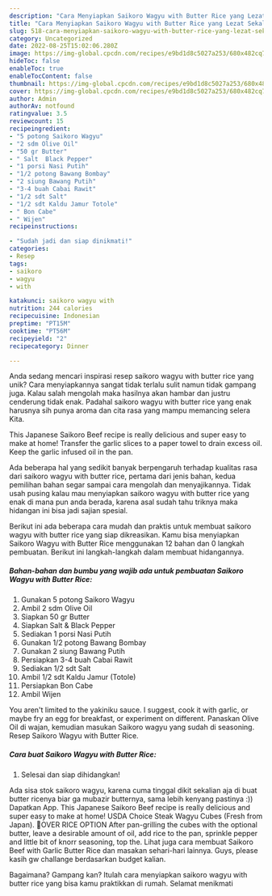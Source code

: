 ```yaml
---
description: "Cara Menyiapkan Saikoro Wagyu with Butter Rice yang Lezat Sekali"
title: "Cara Menyiapkan Saikoro Wagyu with Butter Rice yang Lezat Sekali"
slug: 518-cara-menyiapkan-saikoro-wagyu-with-butter-rice-yang-lezat-sekali
category: Uncategorized
date: 2022-08-25T15:02:06.280Z
image: https://img-global.cpcdn.com/recipes/e9bd1d8c5027a253/680x482cq70/saikoro-wagyu-with-butter-rice-foto-resep-utama.jpg
hideToc: false
enableToc: true
enableTocContent: false
thumbnail: https://img-global.cpcdn.com/recipes/e9bd1d8c5027a253/680x482cq70/saikoro-wagyu-with-butter-rice-foto-resep-utama.jpg
cover: https://img-global.cpcdn.com/recipes/e9bd1d8c5027a253/680x482cq70/saikoro-wagyu-with-butter-rice-foto-resep-utama.jpg
author: Admin
authorAv: notfound
ratingvalue: 3.5
reviewcount: 15
recipeingredient:
- "5 potong Saikoro Wagyu"
- "2 sdm Olive Oil"
- "50 gr Butter"
- " Salt  Black Pepper"
- "1 porsi Nasi Putih"
- "1/2 potong Bawang Bombay"
- "2 siung Bawang Putih"
- "3-4 buah Cabai Rawit"
- "1/2 sdt Salt"
- "1/2 sdt Kaldu Jamur Totole"
- " Bon Cabe"
- " Wijen"
recipeinstructions:

- "Sudah jadi dan siap dinikmati!"
categories:
- Resep
tags:
- saikoro
- wagyu
- with

katakunci: saikoro wagyu with 
nutrition: 244 calories
recipecuisine: Indonesian
preptime: "PT15M"
cooktime: "PT56M"
recipeyield: "2"
recipecategory: Dinner

---
```





Anda sedang mencari inspirasi resep saikoro wagyu with butter rice yang unik? Cara menyiapkannya sangat tidak terlalu sulit namun tidak gampang juga. Kalau salah mengolah maka hasilnya akan hambar dan justru cenderung tidak enak. Padahal saikoro wagyu with butter rice yang enak harusnya sih punya aroma dan cita rasa yang mampu memancing selera Kita.





This Japanese Saikoro Beef recipe is really delicious and super easy to make at home! Transfer the garlic slices to a paper towel to drain excess oil. Keep the garlic infused oil in the pan.

Ada beberapa hal yang sedikit banyak berpengaruh terhadap kualitas rasa dari saikoro wagyu with butter rice, pertama dari jenis bahan, kedua pemilihan bahan segar sampai cara mengolah dan menyajikannya. Tidak usah pusing kalau mau menyiapkan saikoro wagyu with butter rice yang enak di mana pun anda berada, karena asal sudah tahu triknya maka hidangan ini bisa jadi sajian spesial.






Berikut ini ada beberapa cara mudah dan praktis untuk membuat saikoro wagyu with butter rice yang siap dikreasikan. Kamu bisa menyiapkan Saikoro Wagyu with Butter Rice menggunakan 12 bahan dan 0 langkah pembuatan. Berikut ini langkah-langkah dalam membuat hidangannya.

<!--inarticleads1-->

##### Bahan-bahan dan bumbu yang wajib ada untuk pembuatan Saikoro Wagyu with Butter Rice:

1. Gunakan 5 potong Saikoro Wagyu
1. Ambil 2 sdm Olive Oil
1. Siapkan 50 gr Butter
1. Siapkan  Salt &amp; Black Pepper
1. Sediakan 1 porsi Nasi Putih
1. Gunakan 1/2 potong Bawang Bombay
1. Gunakan 2 siung Bawang Putih
1. Persiapkan 3-4 buah Cabai Rawit
1. Sediakan 1/2 sdt Salt
1. Ambil 1/2 sdt Kaldu Jamur (Totole)
1. Persiapkan  Bon Cabe
1. Ambil  Wijen


You aren&#39;t limited to the yakiniku sauce. I suggest, cook it with garlic, or maybe fry an egg for breakfast, or experiment on different. Panaskan Olive Oil di wajan, kemudian masukan Saikoro wagyu yang sudah di seasoning. Resep Saikoro Wagyu with Butter Rice. 

<!--inarticleads2-->

##### Cara buat Saikoro Wagyu with Butter Rice:


1. Selesai dan siap dihidangkan!

Ada sisa stok saikoro wagyu, karena cuma tinggal dikit sekalian aja di buat butter ricenya biar ga mubazir butternya, sama lebih kenyang pastinya :)) Dapatkan App. This Japanese Saikoro Beef recipe is really delicious and super easy to make at home! USDA Choice Steak Wagyu Cubes (Fresh from Japan). 📍OVER RICE OPTION After pan-grilling the cubes with the optional butter, leave a desirable amount of oil, add rice to the pan, sprinkle pepper and little bit of knorr seasoning, top the. Lihat juga cara membuat Saikoro Beef with Garlic Butter Rice dan masakan sehari-hari lainnya. Guys, please kasih gw challange berdasarkan budget kalian. 

Bagaimana? Gampang kan? Itulah cara menyiapkan saikoro wagyu with butter rice yang bisa kamu praktikkan di rumah. Selamat menikmati
